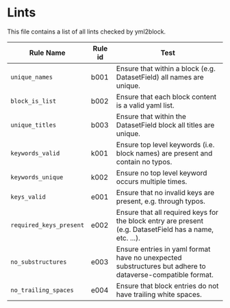 # Lints

This file contains a list of all lints checked by yml2block.

| Rule Name               | Rule id | Test |
|-------------------------|---------|------|
| `unique_names`          | b001    | Ensure that within a block (e.g. DatasetField) all names are unique. |
| `block_is_list`         | b002    | Ensure that each block content is a valid yaml list. |
| `unique_titles`         | b003    | Ensure that within the DatasetField block all titles are unique. |
| `keywords_valid`        | k001    | Ensure top level keywords (i.e. block names) are present and contain no typos. |
| `keywords_unique`       | k002    | Ensure no top level keyword occurs multiple times. |
| `keys_valid`            | e001    | Ensure that no invalid keys are present, e.g. through typos. |
| `required_keys_present` | e002    | Ensure that all required keys for the block entry are present (e.g. DatasetField has a name, etc. ...). |
| `no_substructures`      | e003    | Ensure entries in yaml format have no unexpected substructures but adhere to dataverse-compatible format. |
| `no_trailing_spaces`    | e004    | Ensure that block entries do not have trailing white spaces. |

